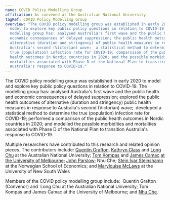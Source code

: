 ```yaml
---
name: COVID Policy Modelling Group
affiliation: As convened at the Australian National University
tagRef: COVID Policy Modelling Group
overview: "The COVID policy modelling group was established in early 2020 to
  model to explore key public policy questions in relation to COVID-19. The
  modelling group has: analysed Australia's first wave and the public health and
  economic consequences of delayed suppression; the public health outcomes of
  alternative (duration and stringency) of public health measures in response to
  Australia's second (Victorian) wave;  a statistical method to determine the
  true (population) infection rate for COVID-19; comparsison of the public
  health outcomes in Nordic countries in 2020; and the possible morbidities and
  mortalities associated with Phase D of the National Plan to transition
  Australia's response to COVID-19."
---
```

The COVID policy modelling group was established in early 2020 to model and explore key public policy questions in relation to COVID-19. The modelling group has: analysed Australia's first wave and the public health and economic consequences of delayed suppression; explored the public health outcomes of alternative (duration and stringency) public health measures in response to Australia's second (Victorian) wave;  developed a statistical method to determine the true (population) infection rate for COVID-19; performed a comparison of the public health outcomes in Nordic countries in 2020; and modelled the possible morbidities and mortalities associated with Phase D of the National Plan to transition Australia's response to COVID-19.

Multiple researchers have contributed to this research and related opinion pieces. The contributors include: [Quentin Grafton](https://crawford.anu.edu.au/people/academic/quentin-grafton), [Kathryn Glass](https://rsph.anu.edu.au/people/academics/associate-professor-kathryn-glass) and [Long Chu](https://crawford.anu.edu.au/people/academic/hoang-long-chu) at the Australian National University; [Tom Kompas](https://findanexpert.unimelb.edu.au/profile/695719-tom-kompas) and [James Camac](https://findanexpert.unimelb.edu.au/profile/224904-james-camac) [at the University of Melbourne](<>); [John Parslow](https://www.policyforum.net/authors/john-parslow/); Nhu Che; [Stein Ivar Steinshamn](https://www.nhh.no/en/employees/faculty/stein-ivar-steinshamn/) at the Norwegian School of Economics; and  [Marylouise McLaws](https://med.unsw.edu.au/our-people/marylouise-mclaws) at the University of New South Wales

Members of the COVID policy modelling group include:  Quentin Grafton (Convenor) and  Long Chu at the Australian National University; Tom Kompas and James Camac at the University of Melbourne; and [Nhu Che](https://journals.plos.org/plosone/article?id=10.1371/journal.pone.0252400).